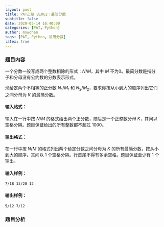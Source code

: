 ```yaml
---
layout: post
title: PAT乙级 B1062：最简分数
subtitle: false
date: 2020-05-14 16:40:00
categories: [PAT, Python]
author: mowchan
tags: [PAT, Python, 最简分数]
latex: true
---
```


### 题目内容

一个分数一般写成两个整数相除的形式：$N/M$，其中 $M$ 不为0。最简分数是指分子和分母没有公约数的分数表示形式。

现给定两个不相等的正分数 $N_1/M_1$ 和 $N_2/M_2$，要求你按从小到大的顺序列出它们之间分母为 $K$ 的最简分数。

#### 输入格式：

输入在一行中按 $N/M$ 的格式给出两个正分数，随后是一个正整数分母 $K$，其间以空格分隔。题目保证给出的所有整数都不超过 1000。

#### 输出格式：

在一行中按 $N/M$ 的格式列出两个给定分数之间分母为 $K$ 的所有最简分数，按从小到大的顺序，其间以 1 个空格分隔。行首尾不得有多余空格。题目保证至少有 1 个输出。

#### 输入样例：

```in
7/18 13/20 12
```

#### 输出样例：

```out
5/12 7/12
```

### 题目分析



